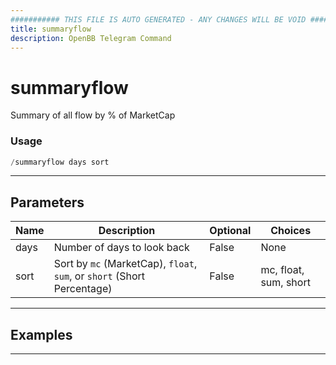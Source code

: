 ```yaml
---
########### THIS FILE IS AUTO GENERATED - ANY CHANGES WILL BE VOID ###########
title: summaryflow
description: OpenBB Telegram Command
---
```


# summaryflow

Summary of all flow by % of MarketCap

### Usage

```python wordwrap
/summaryflow days sort
```

---

## Parameters

| Name | Description | Optional | Choices |
| ---- | ----------- | -------- | ------- |
| days | Number of days to look back | False | None |
| sort | Sort by `mc` (MarketCap), `float`, `sum`, or `short` (Short Percentage) | False | mc, float, sum, short |


---

## Examples


---

